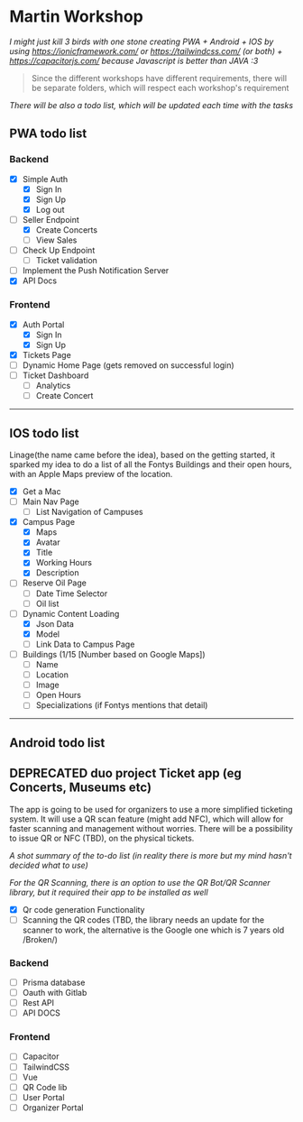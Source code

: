 # Martin Workshop

*I might just kill 3 birds with one stone creating PWA + Android + IOS by using https://ionicframework.com/ or https://tailwindcss.com/ (or both) + https://capacitorjs.com/ because Javascript is better than JAVA :3*

>Since the different workshops have different requirements, there will be separate folders, which will respect each workshop's requirement

*There will be also a todo list, which will be updated each time with the tasks*

## PWA todo list 
### Backend

- [x] Simple Auth
    - [x] Sign In
    - [x] Sign Up
    - [x] Log out
- [ ] Seller Endpoint
  - [x] Create Concerts
  - [ ] View Sales
- [ ] Check Up Endpoint
  - [ ] Ticket validation
- [ ] Implement the Push Notification Server
- [x] API Docs

### Frontend

- [x] Auth Portal
    - [x] Sign In
    - [x] Sign Up
- [x] Tickets Page
- [ ] Dynamic Home Page (gets removed on successful login)
- [ ] Ticket Dashboard
  - [ ] Analytics
  - [ ] Create Concert

---
## IOS todo list

Linage(the name came before the idea), based on the getting started, it sparked my idea to do a list of all the Fontys Buildings and their open hours, with an Apple Maps preview of the location.

- [x] Get a Mac
- [ ] Main Nav Page
  - [ ] List Navigation of Campuses
- [x] Campus Page
  - [x] Maps
  - [x] Avatar
  - [x] Title
  - [x] Working Hours
  - [x] Description
- [ ] Reserve Oil Page
  - [ ] Date Time Selector
  - [ ] Oil list
- [ ] Dynamic Content Loading
  - [x] Json Data
  - [x] Model
  - [ ] Link Data to Campus Page
- [ ] Buildings (1/15 [Number based on Google Maps])
  - [ ] Name
  - [ ] Location
  - [ ] Image
  - [ ] Open Hours
  - [ ] Specializations (if Fontys mentions that detail)

---
## Android todo list

## DEPRECATED duo project Ticket app (eg Concerts, Museums etc)

The app is going to be used for organizers to use a more simplified ticketing system. It will use a QR scan feature (might add NFC), which will allow for faster scanning and management without worries. There will be a possibility to issue QR or NFC (TBD), on the physical tickets.

*A shot summary of the to-do list (in reality there is more but my mind hasn't decided what to use)*

*For the QR Scanning, there is an option to use the QR Bot/QR Scanner library, but it required their app to be installed as well*

- [x] Qr code generation Functionality
- [ ] Scanning the QR codes (TBD, the library needs an update for the scanner to work, the alternative is the Google one which is 7 years old /Broken/)
  
### **Backend**

- [ ] Prisma database
- [ ] Oauth with Gitlab
- [ ] Rest API
- [ ] API DOCS
  
### **Frontend** 

- [ ] Capacitor
- [ ] TailwindCSS
- [ ] Vue
- [ ] QR Code lib
- [ ] User Portal
- [ ] Organizer Portal
